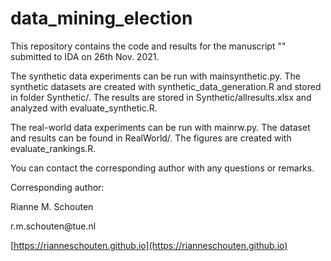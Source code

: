 # data_mining_election

This repository contains the code and results for the manuscript "" submitted to IDA on 26th Nov. 2021.

The synthetic data experiments can be run with mainsynthetic.py. The synthetic datasets are created with synthetic_data_generation.R and stored in folder Synthetic/. The results are stored in Synthetic/allresults.xlsx and analyzed with evaluate_synthetic.R. 

The real-world data experiments can be run with mainrw.py. The dataset and results can be found in RealWorld/. The figures are created with evaluate_rankings.R.

You can contact the corresponding author with any questions or remarks.


Corresponding author: 

Rianne M. Schouten

r.m.schouten\@tue.nl

[https://rianneschouten.github.io](https://rianneschouten.github.io)